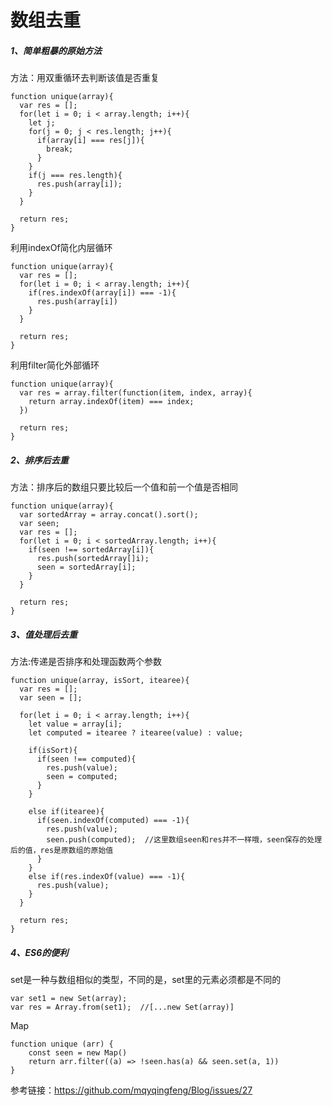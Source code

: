 <h1>数组去重</h1>

<h5>1、简单粗暴的原始方法</h5>
方法：用双重循环去判断该值是否重复

```
function unique(array){
  var res = [];
  for(let i = 0; i < array.length; i++){
    let j;
    for(j = 0; j < res.length; j++){
      if(array[i] === res[j]){
        break;
      }
    }
    if(j === res.length){
      res.push(array[i]);
    }
  }
  
  return res;
}
```

利用indexOf简化内层循环
```
function unique(array){
  var res = [];
  for(let i = 0; i < array.length; i++){
    if(res.indexOf(array[i]) === -1){
      res.push(array[i])
    }
  }
  
  return res;
}
```

利用filter简化外部循环

```
function unique(array){
  var res = array.filter(function(item, index, array){
    return array.indexOf(item) === index;
  })
  
  return res;
}
```

<h5>2、排序后去重</h5>
方法：排序后的数组只要比较后一个值和前一个值是否相同

```
function unique(array){
  var sortedArray = array.concat().sort();
  var seen;
  var res = [];
  for(let i = 0; i < sortedArray.length; i++){
    if(seen !== sortedArray[i]){
      res.push(sortedArray[]i);
      seen = sortedArray[i];
    }
  }
  
  return res;
}
```

<h5>3、值处理后去重</h5>
方法:传递是否排序和处理函数两个参数

```
function unique(array, isSort, itearee){
  var res = [];
  var seen = [];
  
  for(let i = 0; i < array.length; i++){
    let value = array[i];
    let computed = itearee ? itearee(value) : value;
    
    if(isSort){
      if(seen !== computed){
        res.push(value);
        seen = computed;
      }
    }
    
    else if(itearee){
      if(seen.indexOf(computed) === -1){
        res.push(value);
        seen.push(computed);  //这里数组seen和res并不一样哦，seen保存的处理后的值，res是原数组的原始值
      }
    }
    else if(res.indexOf(value) === -1){
      res.push(value);
    }
  }
  
  return res;
}
```

<h5>4、ES6的便利</h5>
set是一种与数组相似的类型，不同的是，set里的元素必须都是不同的

```
var set1 = new Set(array);
var res = Array.from(set1);  //[...new Set(array)]
```

Map
```
function unique (arr) {
    const seen = new Map()
    return arr.filter((a) => !seen.has(a) && seen.set(a, 1))
}
```

参考链接：https://github.com/mqyqingfeng/Blog/issues/27

